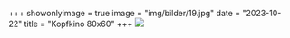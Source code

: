 +++
showonlyimage = true
image = "img/bilder/19.jpg"
date = "2023-10-22"
title = "Kopfkino 80x60"
+++
![](/img/bilder/19.jpg)